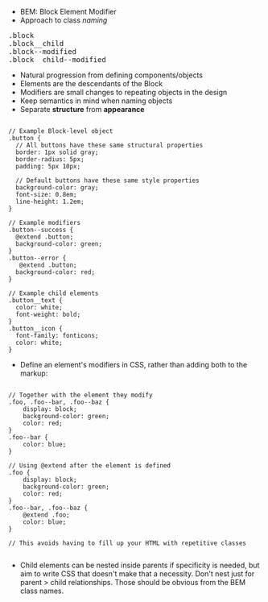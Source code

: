 * BEM: Block Element Modifier
* Approach to class *naming*

<pre>
.block
.block__child 
.block--modified
.block__child--modified
</pre>

* Natural progression from defining components/objects
* Elements are the descendants of the Block
* Modifiers are small changes to repeating objects in the design
* Keep semantics in mind when naming objects
* Separate **structure** from **appearance**

<pre><code>
// Example Block-level object
.button {
  // All buttons have these same structural properties
  border: 1px solid gray;
  border-radius: 5px;
  padding: 5px 10px;

  // Default buttons have these same style properties
  background-color: gray;
  font-size: 0.8em;
  line-height: 1.2em;
}

// Example modifiers
.button--success {
  @extend .button;
  background-color: green;
}
.button--error {
   @extend .button;
  background-color: red;
}

// Example child elements
.button__text {
  color: white;
  font-weight: bold;
}
.button__icon {
  font-family: fonticons;
  color: white;
}
</code></pre>

* Define an element's modifiers in CSS, rather than adding both to the markup:

<pre><code>
// Together with the element they modify
.foo, .foo--bar, .foo--baz {
    display: block;
    background-color: green;
    color: red;
}
.foo--bar {
    color: blue;
}

// Using @extend after the element is defined
.foo {
    display: block;
    background-color: green;
    color: red;
}
.foo--bar, .foo--baz {
    @extend .foo;
    color: blue;
}

// This avoids having to fill up your HTML with repetitive classes
<div class="foo foo--bar"></div>
</code></pre>

* Child elements can be nested inside parents if specificity is needed, but aim to write CSS that doesn't make that a necessity. Don't nest just for parent > child relationships. Those should be obvious from the BEM class names.
